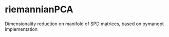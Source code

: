 # riemannianPCA
Dimensionality reduction on manifold of SPD matrices, based on pymanopt implementation
